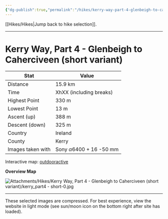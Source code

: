 ```yaml
---
{"dg-publish":true,"permalink":"/hikes/kerry-way-part-4-glenbeigh-to-caherciveen-short-variant/","hide":"true","updated":"2025-06-16T14:13:05.000+02:00"}
---
```


[[Hikes/Hikes\|Jump back to hike selection]].

---
# Kerry Way, Part 4 - Glenbeigh to Caherciveen (short variant)
 
| Stat              | Value                                |
| ----------------- | ------------------------------------ |
| Distance          | 15.9 km                              |
| Time              | XhXX (including breaks)              |
| Highest Point     | 330 m                                |
| Lowest Point      | 13 m                                 |
| Ascent (up)       | 388 m                                |
| Descent (down)    | 325 m                                |
| Country           | Ireland                              |
| County            | Kerry                                |
| Images taken with | Sony $\alpha\text{6400}$ + 16 -50 mm |

Interactive map: [outdooractive](https://www.outdooractive.com/en/route/hiking-trail/southwest-ireland/kerry-way-part-4-glenbeigh-caherciveen-short-variant-to-kells-/318374411/?share=%7E3ixczdxz%244osshygo)

**Overview Map**

![Attachments/Hikes/Kerry Way, Part 4 - Glenbeigh to Caherciveen (short variant)/kerry_part4 - short-0.jpg](/img/user/Attachments/Hikes/Kerry%20Way,%20Part%204%20-%20Glenbeigh%20to%20Caherciveen%20(short%20variant)/kerry_part4%20-%20short-0.jpg)

---
These selected images are compressed. For best experience, view the website in light mode (see sun/moon icon on the bottom right after site has loaded).
